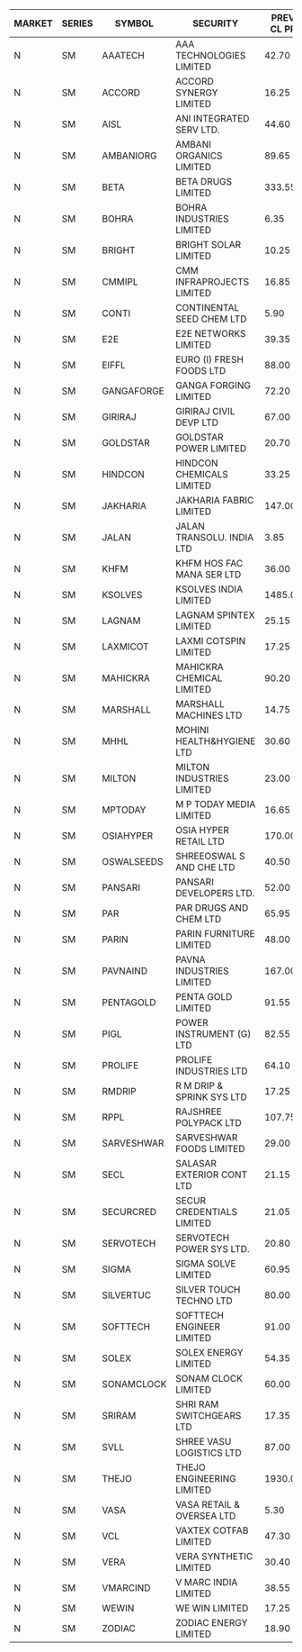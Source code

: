


| MARKET | SERIES | SYMBOL | SECURITY | PREV CL PR | OPEN PRICE | HIGH PRICE | LOW PRICE | CLOSE PRICE | NET TRDVAL | NET TRDQTY | CORP IND | HI 52 WK | LO 52 WK |
| ----- | ----- | ----- | ----- | ----- | ----- | ----- | ----- | ----- | ----- | ----- | ----- | ----- | ----- |
| N | SM | AAATECH | AAA TECHNOLOGIES LIMITED | 42.70 | 42.95 | 43.00 | 42.95 | 43.00 | 257850.00 | 6000 |  | 51.00 | 42.00 |
| N | SM | ACCORD | ACCORD SYNERGY LIMITED | 16.25 | 16.00 | 16.00 | 16.00 | 16.00 | 32000.00 | 2000 |  | 27.00 | 10.25 |
| N | SM | AISL | ANI INTEGRATED SERV LTD. | 44.60 | 46.75 | 46.75 | 45.85 | 46.05 | 1050420.00 | 22800 |  | 46.75 | 17.45 |
| N | SM | AMBANIORG | AMBANI ORGANICS LIMITED | 89.65 | 85.20 | 85.20 | 85.20 | 85.20 | 340800.00 | 4000 |  | 114.85 | 42.35 |
| N | SM | BETA | BETA DRUGS LIMITED | 333.55 | 350.20 | 350.20 | 316.90 | 316.90 | 5058480.00 | 15200 |  | 350.20 | 43.30 |
| N | SM | BOHRA | BOHRA INDUSTRIES LIMITED | 6.35 | 6.65 | 6.65 | 6.65 | 6.65 | 997500.00 | 150000 |  | 6.65 | .95 |
| N | SM | BRIGHT | BRIGHT SOLAR LIMITED | 10.25 | 10.00 | 10.25 | 10.00 | 10.10 | 90750.00 | 9000 |  | 15.55 | 5.25 |
| N | SM | CMMIPL | CMM INFRAPROJECTS LIMITED | 16.85 | 16.85 | 17.65 | 16.85 | 17.65 | 472050.00 | 27000 |  | 19.65 | 2.25 |
| N | SM | CONTI | CONTINENTAL SEED CHEM LTD | 5.90 | 5.65 | 5.65 | 5.65 | 5.65 | 18831.45 | 3333 |  | 14.60 | 5.20 |
| N | SM | E2E | E2E NETWORKS LIMITED | 39.35 | 39.00 | 39.00 | 37.40 | 37.45 | 2184500.00 | 58000 |  | 61.30 | 15.55 |
| N | SM | EIFFL | EURO (I) FRESH FOODS LTD | 88.00 | 88.00 | 88.00 | 88.00 | 88.00 | 70400.00 | 800 |  | 129.40 | 64.80 |
| N | SM | GANGAFORGE | GANGA FORGING LIMITED | 72.20 | 72.90 | 73.25 | 72.90 | 73.20 | 3506800.00 | 48000 |  | 73.25 | 9.50 |
| N | SM | GIRIRAJ | GIRIRAJ CIVIL DEVP LTD | 67.00 | 70.00 | 70.00 | 70.00 | 70.00 | 84000.00 | 1200 |  | 93.50 | 46.50 |
| N | SM | GOLDSTAR | GOLDSTAR POWER LIMITED | 20.70 | 20.50 | 20.50 | 20.50 | 20.50 | 369000.00 | 18000 |  | 25.45 | 19.70 |
| N | SM | HINDCON | HINDCON CHEMICALS LIMITED | 33.25 | 34.00 | 36.50 | 34.00 | 36.30 | 2864600.00 | 80000 |  | 42.95 | 8.25 |
| N | SM | JAKHARIA | JAKHARIA FABRIC LIMITED | 147.00 | 142.00 | 145.00 | 142.00 | 145.00 | 6484000.00 | 44800 |  | 185.00 | 140.00 |
| N | SM | JALAN | JALAN TRANSOLU. INDIA LTD | 3.85 | 3.70 | 3.70 | 3.70 | 3.70 | 22200.00 | 6000 |  | 4.65 | 2.75 |
| N | SM | KHFM | KHFM HOS FAC MANA SER LTD | 36.00 | 35.55 | 35.55 | 35.50 | 35.50 | 213150.00 | 6000 |  | 42.50 | 23.00 |
| N | SM | KSOLVES | KSOLVES INDIA LIMITED | 1485.05 | 1501.00 | 1559.30 | 1501.00 | 1558.50 | 21768135.00 | 14100 |  | 1559.30 | 102.05 |
| N | SM | LAGNAM | LAGNAM SPINTEX LIMITED | 25.15 | 26.00 | 26.40 | 26.00 | 26.40 | 236250.00 | 9000 |  | 26.40 | 6.60 |
| N | SM | LAXMICOT | LAXMI COTSPIN LIMITED | 17.25 | 17.10 | 17.10 | 16.90 | 16.90 | 306000.00 | 18000 |  | 17.70 | 7.50 |
| N | SM | MAHICKRA | MAHICKRA CHEMICAL LIMITED | 90.20 | 90.00 | 91.85 | 90.00 | 91.80 | 684525.00 | 7500 |  | 93.00 | 70.00 |
| N | SM | MARSHALL | MARSHALL MACHINES LTD | 14.75 | 15.00 | 15.45 | 15.00 | 15.45 | 369450.00 | 24000 |  | 16.95 | 4.85 |
| N | SM | MHHL | MOHINI HEALTH&HYGIENE LTD | 30.60 | 29.10 | 29.10 | 29.10 | 29.10 | 1134900.00 | 39000 |  | 39.50 | 11.80 |
| N | SM | MILTON | MILTON INDUSTRIES LIMITED | 23.00 | 24.00 | 24.05 | 24.00 | 24.00 | 211420.00 | 8800 |  | 27.05 | 7.70 |
| N | SM | MPTODAY | M P TODAY MEDIA LIMITED | 16.65 | 16.10 | 17.45 | 16.10 | 17.45 | 99600.00 | 6000 |  | 23.85 | 9.70 |
| N | SM | OSIAHYPER | OSIA HYPER RETAIL LTD | 170.00 | 170.00 | 192.00 | 170.00 | 170.00 | 513200.00 | 2800 |  | 246.00 | 117.00 |
| N | SM | OSWALSEEDS | SHREEOSWAL S AND CHE LTD | 40.50 | 41.50 | 41.50 | 41.50 | 41.50 | 166000.00 | 4000 |  | 50.45 | 24.75 |
| N | SM | PANSARI | PANSARI DEVELOPERS LTD. | 52.00 | 53.00 | 53.00 | 53.00 | 53.00 | 1272000.00 | 24000 |  | 54.00 | 21.90 |
| N | SM | PAR | PAR DRUGS AND CHEM LTD | 65.95 | 68.90 | 68.90 | 68.90 | 68.90 | 551200.00 | 8000 |  | 136.50 | 33.00 |
| N | SM | PARIN | PARIN FURNITURE LIMITED | 48.00 | 49.00 | 49.25 | 49.00 | 49.25 | 196500.00 | 4000 |  | 75.00 | 45.00 |
| N | SM | PAVNAIND | PAVNA INDUSTRIES LIMITED | 167.00 | 167.05 | 167.05 | 167.00 | 167.00 | 267240.00 | 1600 |  | 172.00 | 165.05 |
| N | SM | PENTAGOLD | PENTA GOLD LIMITED | 91.55 | 92.00 | 92.00 | 92.00 | 92.00 | 276000.00 | 3000 |  | 115.00 | 15.40 |
| N | SM | PIGL | POWER INSTRUMENT (G) LTD | 82.55 | 86.65 | 86.65 | 80.00 | 84.25 | 8517800.00 | 100000 |  | 86.65 | 9.50 |
| N | SM | PROLIFE | PROLIFE INDUSTRIES LTD | 64.10 | 65.00 | 67.30 | 65.00 | 67.30 | 1000200.00 | 15000 |  | 67.90 | 30.50 |
| N | SM | RMDRIP | R M DRIP & SPRINK SYS LTD | 17.25 | 17.70 | 17.70 | 16.80 | 17.45 | 380400.00 | 22000 |  | 63.00 | 15.50 |
| N | SM | RPPL | RAJSHREE POLYPACK LTD | 107.75 | 112.75 | 113.10 | 109.00 | 112.90 | 2995350.00 | 27000 |  | 121.00 | 47.75 |
| N | SM | SARVESHWAR | SARVESHWAR FOODS LIMITED | 29.00 | 27.55 | 30.40 | 27.55 | 29.05 | 377280.00 | 12800 |  | 37.85 | 9.60 |
| N | SM | SECL | SALASAR EXTERIOR CONT LTD | 21.15 | 22.20 | 22.20 | 20.10 | 20.10 | 1349850.00 | 66000 |  | 43.00 | 9.90 |
| N | SM | SECURCRED | SECUR CREDENTIALS LIMITED | 21.05 | 22.00 | 22.10 | 22.00 | 22.10 | 119160.00 | 5400 |  | 22.10 | 12.00 |
| N | SM | SERVOTECH | SERVOTECH POWER SYS LTD. | 20.80 | 19.80 | 19.80 | 19.80 | 19.80 | 792000.00 | 40000 |  | 23.80 | 9.25 |
| N | SM | SIGMA | SIGMA SOLVE LIMITED | 60.95 | 73.00 | 73.10 | 73.00 | 73.10 | 1314600.00 | 18000 |  | 73.10 | 33.80 |
| N | SM | SILVERTUC | SILVER TOUCH TECHNO LTD | 80.00 | 75.00 | 80.00 | 75.00 | 78.35 | 235000.00 | 3000 |  | 109.00 | 72.00 |
| N | SM | SOFTTECH | SOFTTECH ENGINEER LIMITED | 91.00 | 91.00 | 91.00 | 91.00 | 91.00 | 145600.00 | 1600 |  | 108.95 | 35.50 |
| N | SM | SOLEX | SOLEX ENERGY LIMITED | 54.35 | 54.00 | 54.65 | 54.00 | 54.45 | 761600.00 | 14000 |  | 59.20 | 20.15 |
| N | SM | SONAMCLOCK | SONAM CLOCK LIMITED | 60.00 | 60.60 | 60.60 | 59.95 | 60.00 | 721950.00 | 12000 |  | 66.00 | 37.50 |
| N | SM | SRIRAM | SHRI RAM SWITCHGEARS LTD | 17.35 | 16.50 | 16.50 | 16.50 | 16.50 | 198000.00 | 12000 |  | 18.50 | 11.20 |
| N | SM | SVLL | SHREE VASU LOGISTICS LTD | 87.00 | 91.90 | 91.90 | 91.90 | 91.90 | 91900.00 | 1000 |  | 104.00 | 76.40 |
| N | SM | THEJO | THEJO ENGINEERING LIMITED | 1930.00 | 1984.90 | 1985.00 | 1901.00 | 1985.00 | 785590.00 | 400 |  | 2255.00 | 437.45 |
| N | SM | VASA | VASA RETAIL & OVERSEA LTD | 5.30 | 5.55 | 5.55 | 5.55 | 5.55 | 22200.00 | 4000 |  | 7.55 | 4.95 |
| N | SM | VCL | VAXTEX COTFAB LIMITED | 47.30 | 48.00 | 48.50 | 46.00 | 46.00 | 573000.00 | 12000 |  | 48.50 | 17.00 |
| N | SM | VERA | VERA SYNTHETIC LIMITED | 30.40 | 29.30 | 30.00 | 29.30 | 30.00 | 220800.00 | 7500 |  | 65.90 | 29.25 |
| N | SM | VMARCIND | V MARC INDIA LIMITED | 38.55 | 37.20 | 38.50 | 37.20 | 38.40 | 342300.00 | 9000 |  | 45.00 | 37.20 |
| N | SM | WEWIN | WE WIN LIMITED | 17.25 | 17.75 | 17.75 | 17.75 | 17.75 | 53250.00 | 3000 |  | 60.00 | 13.55 |
| N | SM | ZODIAC | ZODIAC ENERGY LIMITED | 18.90 | 18.50 | 18.50 | 18.50 | 18.50 | 74000.00 | 4000 |  | 23.75 | 11.50 |



